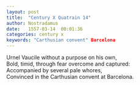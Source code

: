 ```yaml
---
layout: post
title:  "Century X Quatrain 14"
author: Nostradamus
date:   1557-03-14  00:01:36
categories: century x
keywords: "Carthusian convent" Barcelona
---
```

Urnel Vaucile without a purpose on his own,  
Bold, timid, through fear overcome and captured:  
Accompanied by several pale whores,  
Convinced in the Carthusian convent at Barcelona.